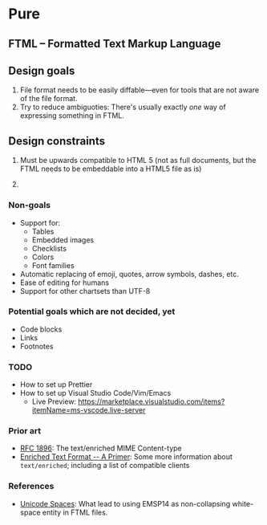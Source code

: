 # Pure

## FTML – Formatted Text Markup Language

## Design goals

1. File format needs to be easily diffable—even for tools that are not aware of the file format.
2. Try to reduce ambiguoties: There's usually exactly _one_ way of expressing something in FTML.

## Design constraints

1. Must be upwards compatible to HTML 5 (not as full documents, but the FTML needs to be embeddable into a HTML5 file as is)

2.

### Non-goals

- Support for:
  - Tables
  - Embedded images
  - Checklists
  - Colors
  - Font families
- Automatic replacing of emoji, quotes, arrow symbols, dashes, etc.
- Ease of editing for humans
- Support for other chartsets than UTF-8

### Potential goals which are not decided, yet

- Code blocks
- Links
- Footnotes

### TODO

- How to set up Prettier
- How to set up Visual Studio Code/Vim/Emacs
  - Live Preview: https://marketplace.visualstudio.com/items?itemName=ms-vscode.live-server

### Prior art

- [RFC 1896](https://datatracker.ietf.org/doc/html/rfc1896): The text/enriched MIME Content-type
- [Enriched Text Format -- A Primer](http://users.starpower.net/ksimler/eudora/etf.html): Some more information about `text/enriched`; including a list of compatible clients

### References

- [Unicode Spaces](https://jkorpela.fi/chars/spaces.html): What lead to using EMSP14 as non-collapsing white-space entity in FTML files.
